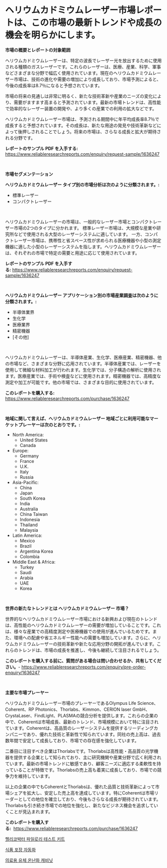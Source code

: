 <p><h1>ヘリウムカドミウムレーザー市場レポートは、この市場の最新トレンドや成長の機会を明らかにします。</h1></p><p><strong>市場の概要とレポートの対象範囲</strong></p>
<p><p>ヘリウムカドミウムレーザーは、特定の波長でレーザー光を放出するために使用される種類のガスレーザーです。これらのレーザーは、医療、産業、科学、軍事などさまざまな分野で幅広く使用されています。現在のヘリウムカドミウムレーザー市場は、技術の進化や需要の増加により成長しており、市場予測によると、今後の成長率は8.7％になると予想されています。</p><p>市場の将来の見通しは非常に明るく、新たな技術革新や産業のニーズの変化により、需要がますます高まると予測されています。最新の市場トレンドは、高性能で効率的なレーザー装置の開発や、より多くの産業での利用の拡大などです。</p><p>ヘリウムカドミウムレーザー市場は、予測される期間中に年平均成長率8.7％で成長すると予想されています。その成長は、新たな用途の発見や技術革新などによって後押しされることでしょう。将来の市場は、さらなる成長と拡大が期待される分野です。</p></p>
<p><strong>レポートのサンプル PDF を入手する:</strong> <a href="https://www.reliableresearchreports.com/enquiry/request-sample/1636247">https://www.reliableresearchreports.com/enquiry/request-sample/1636247</a></p>
<p>&nbsp;</p>
<p><strong>市場セグメンテーション</strong></p>
<p><strong>ヘリウムカドミウムレーザー タイプ別の市場分析は次のように分類されます。:</strong></p>
<p><ul><li>標準レーザー</li><li>コンパクトレーザー</li></ul></p>
<p>&nbsp;</p>
<p><p>ヘリウムカドミウムレーザーの市場は、一般的なレーザー市場とコンパクトレーザー市場の2つのタイプに分かれます。 標準レーザー市場は、大規模な産業や研究所などで使用される大型のレーザーシステムに適しています。 一方、コンパクトレーザー市場は、携帯性と省スペース性が求められる医療機器や小型の測定機器に適した小型のレーザーシステムを指します。ヘリウムカドミウムレーザーは、それぞれの市場で特定の需要と用途に応じて使用されています。</p></p>
<p><strong>レポートのサンプル PDF を入手する:</strong>&nbsp;<a href="https://www.reliableresearchreports.com/enquiry/request-sample/1636247">https://www.reliableresearchreports.com/enquiry/request-sample/1636247</a></p>
<p>&nbsp;</p>
<p><strong> ヘリウムカドミウムレーザー アプリケーション別の市場産業調査は次のように分類されます。:</strong></p>
<p><ul><li>半導体業界</li><li>生化学</li><li>医療業界</li><li>精密機器</li><li>[その他]</li></ul></p>
<p>&nbsp;</p>
<p><p>ヘリウムカドミウムレーザーは、半導体産業、生化学、医療産業、精密機器、他の市場など、さまざまな分野に応用されています。半導体産業では、レーザーを使用して微細な材料加工が行われます。生化学では、分子構造の解析に使用されます。医療産業では、手術や検査などに使用されます。精密機器では、高精度な測定や加工が可能です。他の市場では、さまざまな目的に使用されています。</p></p>
<p><strong>このレポートを購入する:</strong>&nbsp; <a href="https://www.reliableresearchreports.com/purchase/1636247">https://www.reliableresearchreports.com/purchase/1636247</a></p>
<p>&nbsp;</p>
<p><strong>地域に関して言えば、ヘリウムカドミウムレーザー 地域ごとに利用可能なマーケットプレーヤーは次のとおりです。:</strong></p>
<p><ul>
    <li>
        North America:
        <ul>
            <li>United States</li>
            <li>Canada</li>
        </ul>
    </li>
    <li>
        Europe:
        <ul>
            <li>Germany</li>
            <li>France</li>
            <li>U.K.</li>
            <li>Italy</li>
            <li>Russia</li>
        </ul>
    </li>
    <li>
        Asia-Pacific:
        <ul>
            <li>China</li>
            <li>Japan</li>
            <li>South Korea</li>
            <li>India</li>
            <li>Australia</li>
            <li>China Taiwan</li>
            <li>Indonesia</li>
            <li>Thailand</li>
            <li>Malaysia</li>
        </ul>
    </li>
    <li>
        Latin America:
        <ul>
            <li>Mexico</li>
            <li>Brazil</li>
            <li>Argentina Korea</li>
            <li>Colombia</li>
        </ul>
    </li>
    <li>
        Middle East & Africa:
        <ul>
            <li>Turkey</li>
            <li>Saudi</li>
            <li>Arabia</li>
            <li>UAE</li>
            <li>Korea</li>
        </ul>
    </li>
    </ul></p>
<p>&nbsp;</p>
<p><strong>世界の新たなトレンドとは ヘリウムカドミウムレーザー 市場？</strong></p>
<p><p>世界的なヘリウムカドミウムレーザー市場における新興および現在のトレンドは、高性能のヘリウムカドミウムレーザーの需要が増加していることです。これは、様々な産業での高精度測定や医療機器での使用が進んでいるためです。また、環境への配慮や省エネルギー性能への需要も増加しています。さらに、ヘリウムカドミウムレーザーの技術革新や新たな応用分野の開拓が進んでいます。これらのトレンドは、市場の成長を推進し、今後も継続して注目されるでしょう。</p></p>
<p><strong>このレポートを購入する前に、質問がある場合は問い合わせるか、共有してください。</strong>- <a href="https://www.reliableresearchreports.com/enquiry/pre-order-enquiry/1636247">https://www.reliableresearchreports.com/enquiry/pre-order-enquiry/1636247</a></p>
<p>&nbsp;</p>
<p><strong>主要な市場プレーヤー</strong></p>
<p><p>ヘリウムカドミウムレーザー市場のプレーヤーであるOlympus Life Science、Coherent、RP Photonics、Thorlabs、Kimmon、CERION laser GmbH、CrystaLaser、FindLight、PLASMAの競合分析を提供します。これらの企業の中で、Coherentは市場成長、最新のトレンド、市場規模において特に注目されています。Coherentは、高品質のレーザーシステムを提供するリーディングカンパニーであり、優れた技術と革新性で知られています。同社の売上高は、過去数年間で安定して成長しており、市場での存在感を強化しています。</p><p>二番目に注目すべき企業はThorlabsです。Thorlabsは高性能・高品質の光学機器を提供する企業として知られており、主に研究機関や産業分野で広く利用されています。最新の市場トレンドに敏感であり、顧客ニーズに適応する柔軟性を持っていることが特徴です。Thorlabsの売上高も着実に成長しており、市場での競争力を維持しています。</p><p>以上の企業の中でもCoherentとThorlabsは、優れた品質と技術革新によって市場シェアを拡大し、安定した売上高を達成しています。特にCoherentは市場リーダーとしての地位を確立しており、今後もさらなる成長が期待されています。Thorlabsも引き続き市場での地位を強化し、新たなビジネス機会を追求していくことが見込まれます。</p></p>
<p><strong>このレポートを購入する:</strong>&nbsp;&nbsp;<a href="https://www.reliableresearchreports.com/purchase/1636247">https://www.reliableresearchreports.com/purchase/1636247</a></p>
<p><p><a href="https://github.com/vskv4779xr1/Market-Research-Report-List-1/blob/main/56854257044.md">헬리코박터 파일로리 테스트 키트</a></p><p><a href="https://github.com/CliftonFisher9067/Market-Research-Report-List-1/blob/main/29617887045.md">식품 포장 자동화</a></p><p><a href="https://github.com/xvz497517413/Market-Research-Report-List-1/blob/main/90874407043.md">의료용 유체 온난화 캐비닛</a></p></p>